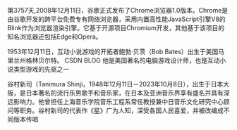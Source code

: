 第3757天,2008年12月11日，谷歌正式发布了Chrome浏览器1.0版本。Chrome是由谷歌开发的跨平台免费专有网络浏览器，采用内置高性能JavaScript引擎V8的Blink作为浏览器渲染引擎。它基于开源项目Chromium开发，其他基于该项目的知名浏览器还包括Edge和Opera。

1953年12月11日，互动小说游戏的开拓者鲍勃·贝茨（Bob Bates）出生于美国马里兰州格林贝尔特。 
CSDN BLOG
他是美国著名的电脑游戏设计师，也是互动小说类型游戏的先驱之一

谷村新司（Tanimura Shinji，1948年12月11日－2023年10月8日），出生于日本大阪，是日本著名的流行乐男歌手和音乐家，在日本及亚洲音乐界享有盛名并具有深远影响力。他曾担任上海音乐学院音乐工程系常任教授兼中日音乐文化研究中心顾问等职务。谷村新司的代表作《星》广为人知，深受各国人民喜爱，并被改编成不同版本传唱